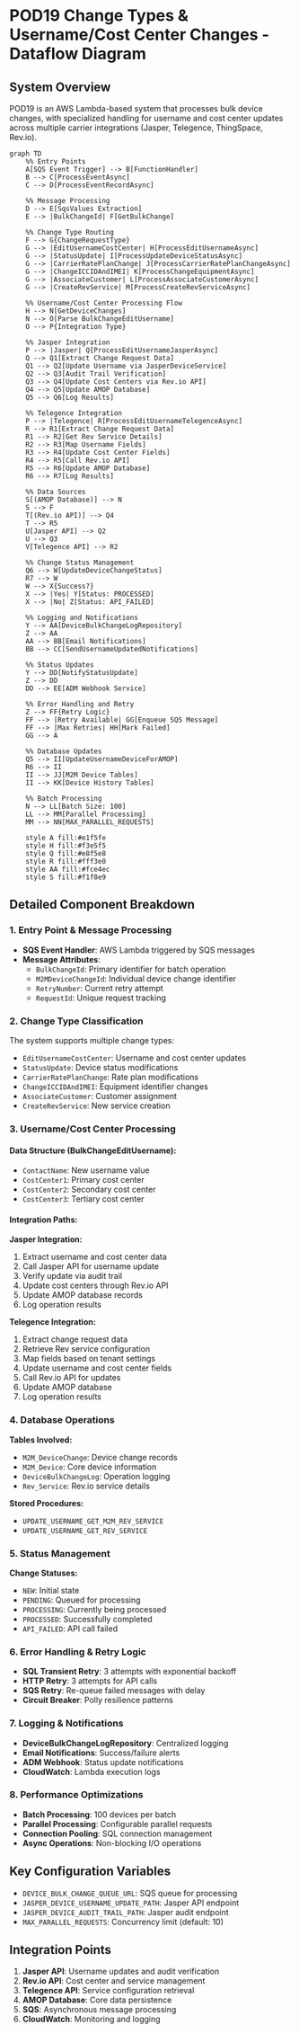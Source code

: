 # POD19 Change Types & Username/Cost Center Changes - Dataflow Diagram

## System Overview
POD19 is an AWS Lambda-based system that processes bulk device changes, with specialized handling for username and cost center updates across multiple carrier integrations (Jasper, Telegence, ThingSpace, Rev.io).

```mermaid
graph TD
    %% Entry Points
    A[SQS Event Trigger] --> B[FunctionHandler]
    B --> C[ProcessEventAsync]
    C --> D[ProcessEventRecordAsync]
    
    %% Message Processing
    D --> E[SqsValues Extraction]
    E --> |BulkChangeId| F[GetBulkChange]
    
    %% Change Type Routing
    F --> G{ChangeRequestType}
    G --> |EditUsernameCostCenter| H[ProcessEditUsernameAsync]
    G --> |StatusUpdate| I[ProcessUpdateDeviceStatusAsync]
    G --> |CarrierRatePlanChange| J[ProcessCarrierRatePlanChangeAsync]
    G --> |ChangeICCIDAndIMEI| K[ProcessChangeEquipmentAsync]
    G --> |AssociateCustomer| L[ProcessAssociateCustomerAsync]
    G --> |CreateRevService| M[ProcessCreateRevServiceAsync]
    
    %% Username/Cost Center Processing Flow
    H --> N[GetDeviceChanges]
    N --> O[Parse BulkChangeEditUsername]
    O --> P{Integration Type}
    
    %% Jasper Integration
    P --> |Jasper| Q[ProcessEditUsernameJasperAsync]
    Q --> Q1[Extract Change Request Data]
    Q1 --> Q2[Update Username via JasperDeviceService]
    Q2 --> Q3[Audit Trail Verification]
    Q3 --> Q4[Update Cost Centers via Rev.io API]
    Q4 --> Q5[Update AMOP Database]
    Q5 --> Q6[Log Results]
    
    %% Telegence Integration  
    P --> |Telegence| R[ProcessEditUsernameTelegenceAsync]
    R --> R1[Extract Change Request Data]
    R1 --> R2[Get Rev Service Details]
    R2 --> R3[Map Username Fields]
    R3 --> R4[Update Cost Center Fields]
    R4 --> R5[Call Rev.io API]
    R5 --> R6[Update AMOP Database]
    R6 --> R7[Log Results]
    
    %% Data Sources
    S[(AMOP Database)] --> N
    S --> F
    T[(Rev.io API)] --> Q4
    T --> R5
    U[Jasper API] --> Q2
    U --> Q3
    V[Telegence API] --> R2
    
    %% Change Status Management
    Q6 --> W[UpdateDeviceChangeStatus]
    R7 --> W
    W --> X{Success?}
    X --> |Yes| Y[Status: PROCESSED]
    X --> |No| Z[Status: API_FAILED]
    
    %% Logging and Notifications
    Y --> AA[DeviceBulkChangeLogRepository]
    Z --> AA
    AA --> BB[Email Notifications]
    BB --> CC[SendUsernameUpdatedNotifications]
    
    %% Status Updates
    Y --> DD[NotifyStatusUpdate]
    Z --> DD
    DD --> EE[ADM Webhook Service]
    
    %% Error Handling and Retry
    Z --> FF{Retry Logic}
    FF --> |Retry Available| GG[Enqueue SQS Message]
    FF --> |Max Retries| HH[Mark Failed]
    GG --> A
    
    %% Database Updates
    Q5 --> II[UpdateUsernameDeviceForAMOP]
    R6 --> II
    II --> JJ[M2M Device Tables]
    II --> KK[Device History Tables]
    
    %% Batch Processing
    N --> LL[Batch Size: 100]
    LL --> MM[Parallel Processing]
    MM --> NN[MAX_PARALLEL_REQUESTS]
    
    style A fill:#e1f5fe
    style H fill:#f3e5f5
    style Q fill:#e8f5e8
    style R fill:#fff3e0
    style AA fill:#fce4ec
    style S fill:#f1f8e9
```

## Detailed Component Breakdown

### 1. Entry Point & Message Processing
- **SQS Event Handler**: AWS Lambda triggered by SQS messages
- **Message Attributes**: 
  - `BulkChangeId`: Primary identifier for batch operation
  - `M2MDeviceChangeId`: Individual device change identifier
  - `RetryNumber`: Current retry attempt
  - `RequestId`: Unique request tracking

### 2. Change Type Classification
The system supports multiple change types:
- `EditUsernameCostCenter`: Username and cost center updates
- `StatusUpdate`: Device status modifications
- `CarrierRatePlanChange`: Rate plan modifications
- `ChangeICCIDAndIMEI`: Equipment identifier changes
- `AssociateCustomer`: Customer assignment
- `CreateRevService`: New service creation

### 3. Username/Cost Center Processing

#### Data Structure (BulkChangeEditUsername):
- `ContactName`: New username value
- `CostCenter1`: Primary cost center
- `CostCenter2`: Secondary cost center
- `CostCenter3`: Tertiary cost center

#### Integration Paths:

**Jasper Integration:**
1. Extract username and cost center data
2. Call Jasper API for username update
3. Verify update via audit trail
4. Update cost centers through Rev.io API
5. Update AMOP database records
6. Log operation results

**Telegence Integration:**
1. Extract change request data
2. Retrieve Rev service configuration
3. Map fields based on tenant settings
4. Update username and cost center fields
5. Call Rev.io API for updates
6. Update AMOP database
7. Log operation results

### 4. Database Operations

**Tables Involved:**
- `M2M_DeviceChange`: Device change records
- `M2M_Device`: Core device information
- `DeviceBulkChangeLog`: Operation logging
- `Rev_Service`: Rev.io service details

**Stored Procedures:**
- `UPDATE_USERNAME_GET_M2M_REV_SERVICE`
- `UPDATE_USERNAME_GET_REV_SERVICE`

### 5. Status Management

**Change Statuses:**
- `NEW`: Initial state
- `PENDING`: Queued for processing
- `PROCESSING`: Currently being processed
- `PROCESSED`: Successfully completed
- `API_FAILED`: API call failed

### 6. Error Handling & Retry Logic
- **SQL Transient Retry**: 3 attempts with exponential backoff
- **HTTP Retry**: 3 attempts for API calls
- **SQS Retry**: Re-queue failed messages with delay
- **Circuit Breaker**: Polly resilience patterns

### 7. Logging & Notifications
- **DeviceBulkChangeLogRepository**: Centralized logging
- **Email Notifications**: Success/failure alerts
- **ADM Webhook**: Status update notifications
- **CloudWatch**: Lambda execution logs

### 8. Performance Optimizations
- **Batch Processing**: 100 devices per batch
- **Parallel Processing**: Configurable parallel requests
- **Connection Pooling**: SQL connection management
- **Async Operations**: Non-blocking I/O operations

## Key Configuration Variables
- `DEVICE_BULK_CHANGE_QUEUE_URL`: SQS queue for processing
- `JASPER_DEVICE_USERNAME_UPDATE_PATH`: Jasper API endpoint
- `JASPER_DEVICE_AUDIT_TRAIL_PATH`: Jasper audit endpoint
- `MAX_PARALLEL_REQUESTS`: Concurrency limit (default: 10)

## Integration Points
1. **Jasper API**: Username updates and audit verification
2. **Rev.io API**: Cost center and service management
3. **Telegence API**: Service configuration retrieval
4. **AMOP Database**: Core data persistence
5. **SQS**: Asynchronous message processing
6. **CloudWatch**: Monitoring and logging